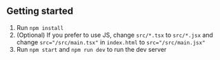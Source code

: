 ## Getting started

 1. Run `npm install`
 2. (Optional) If you prefer to use JS, change `src/*.tsx` to `src/*.jsx` and change `src="/src/main.tsx"` in `index.html` to `src="/src/main.jsx"`
 3. Run `npm start` and `npm run dev` to run the dev server
